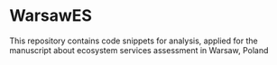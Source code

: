 # WarsawES
This repository contains code snippets for analysis, applied for the manuscript about ecosystem services assessment in Warsaw, Poland
